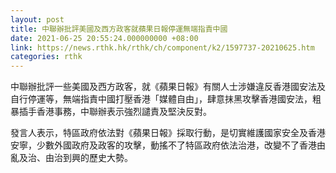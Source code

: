 ```yaml
---
layout: post
title: 中聯辦批評美國及西方政客就蘋果日報停運無端指責中國
date: 2021-06-25 20:55:24.000000000 +08:00
link: https://news.rthk.hk/rthk/ch/component/k2/1597737-20210625.htm
categories: rthk
---
```


中聯辦批評一些美國及西方政客，就《蘋果日報》有關人士涉嫌違反香港國安法及自行停運等，無端指責中國打壓香港「媒體自由」，肆意抹黑攻擊香港國安法，粗暴插手香港事務，中聯辦表示強烈譴責及堅決反對。

發言人表示，特區政府依法對《蘋果日報》採取行動，是切實維護國家安全及香港安寧，少數外國政府及政客的攻擊，動搖不了特區政府依法治港，改變不了香港由亂及治、由治到興的歷史大勢。
